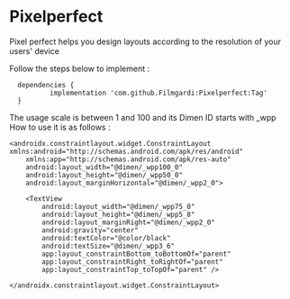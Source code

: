 # Pixelperfect
Pixel perfect helps you design layouts according to the resolution of your users' device

Follow the steps below to implement : 
  ```
	dependencies {
	        implementation 'com.github.Filmgardi:Pixelperfect:Tag'
	}
```

The usage scale is between 1 and 100 and its Dimen ID starts with _wpp
How to use it is as follows :
```
<androidx.constraintlayout.widget.ConstraintLayout xmlns:android="http://schemas.android.com/apk/res/android"
    xmlns:app="http://schemas.android.com/apk/res-auto"
    android:layout_width="@dimen/_wpp100_0"
    android:layout_height="@dimen/_wpp50_0"
    android:layout_marginHorizontal="@dimen/_wpp2_0">

    <TextView
        android:layout_width="@dimen/_wpp75_0"
        android:layout_height="@dimen/_wpp5_8"
        android:layout_marginRight="@dimen/_wpp2_0"
        android:gravity="center"
        android:textColor="@color/black"
        android:textSize="@dimen/_wpp3_6"
        app:layout_constraintBottom_toBottomOf="parent"
        app:layout_constraintRight_toRightOf="parent"
        app:layout_constraintTop_toTopOf="parent" />

</androidx.constraintlayout.widget.ConstraintLayout>
```
